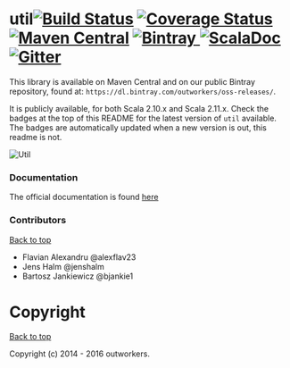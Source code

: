 # util[![Build Status](https://travis-ci.org/outworkers/util.svg?branch=develop)](https://travis-ci.org/outworkers/util) [![Coverage Status](https://coveralls.io/repos/github/outworkers/util/badge.svg?branch=develop)](https://coveralls.io/github/outworkers/util?branch=develop) [![Maven Central](https://maven-badges.herokuapp.com/maven-central/com.outworkers/util-parsers_2.11/badge.svg)](https://maven-badges.herokuapp.com/maven-central/com.outworkers/util-parsers_2.11)   [ ![Bintray](https://api.bintray.com/packages/outworkers/oss-releases/util-parsers/images/download.svg) ](https://bintray.com/outworkers/oss-releases/util-parsers/_latestVersion) [![ScalaDoc](http://javadoc-badge.appspot.com/com.outworkers/util-parsers_2.11.svg?label=scaladoc)](http://javadoc-badge.appspot.com/com.outworkers/util-parsers_2.11) [![Gitter](https://badges.gitter.im/Join%20Chat.svg)](https://gitter.im/outworkers/util?utm_source=badge&utm_medium=badge&utm_campaign=pr-badge&utm_content=badge) 

This library is available on Maven Central and on our public Bintray repository, found at: `https://dl.bintray.com/outworkers/oss-releases/`.

It is publicly available, for both Scala 2.10.x and Scala 2.11.x. Check the badges at the top of this README for the
latest version of `util` available. The badges are automatically updated when a new version is out, this readme is not.

![Util](https://s3-eu-west-1.amazonaws.com/websudos/oss/logos/util.png "Outworkers Util")
 
### Documentation

The official documentation is found [here](./docs/README.md)


### Contributors
<a href="#table-of-contents">Back to top</a>

- Flavian Alexandru @alexflav23
- Jens Halm @jenshalm
- Bartosz Jankiewicz @bjankie1


<a id="copyright">Copyright</a>
===============================
<a href="#table-of-contents">Back to top</a>

Copyright (c) 2014 - 2016 outworkers.
